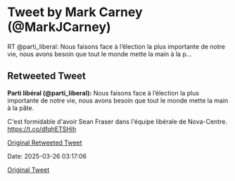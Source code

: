 # Tweet by Mark Carney (@MarkJCarney)

RT @parti_liberal: Nous faisons face à l’élection la plus importante de notre vie, nous avons besoin que tout le monde mette la main à la p…

## Retweeted Tweet

**Parti libéral (@parti_liberal):** Nous faisons face à l’élection la plus importante de notre vie, nous avons besoin que tout le monde mette la main à la pâte.

C'est formidable d'avoir Sean Fraser dans l'équipe libérale de Nova-Centre. https://t.co/dfqhETSHih

[Original Retweeted Tweet](https://x.com/parti_liberal/status/1904733017496564047)

Date: 2025-03-26 03:17:06

[Original Tweet](https://x.com/MarkJCarney/status/1904734327360884839)
